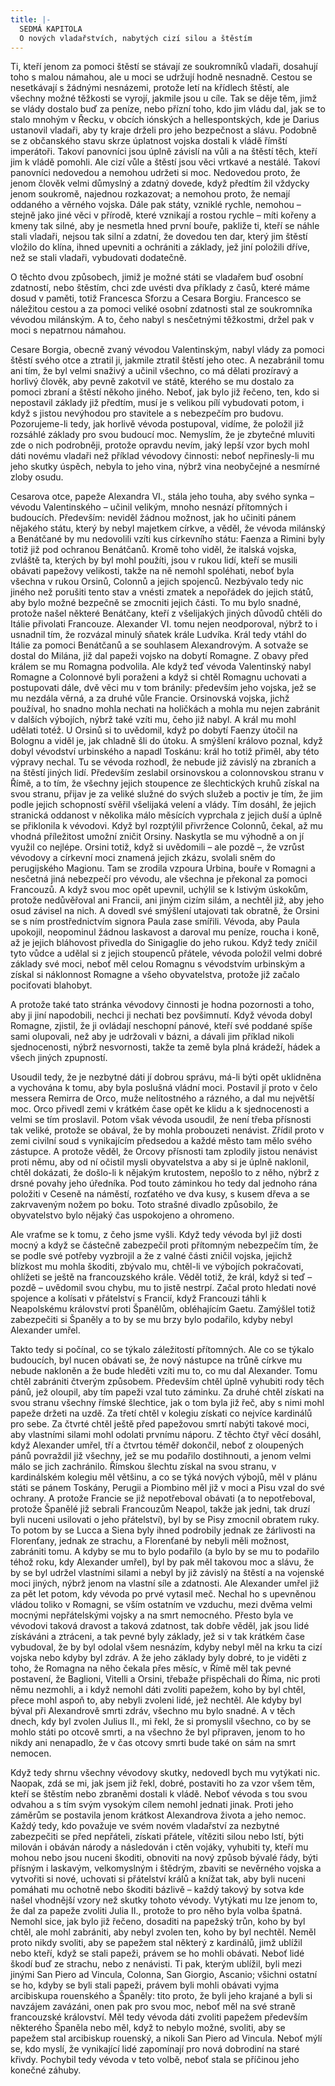 ```yaml
---
title: |-
  SEDMÁ KAPITOLA
  O nových vladařstvích, nabytých cizí silou a štěstím
---
```


Ti, kteří jenom za pomoci štěstí se stávají ze soukromníků vladaři, dosahují toho s malou námahou, ale u moci se udržují hodně nesnadně. Cestou se nesetkávají s žádnými nesnázemi, protože letí na křídlech štěstí, ale všechny možné těžkosti se vyrojí, jakmile jsou u cíle. Tak se děje těm, jimž se vlády dostalo buď za peníze, nebo přízní toho, kdo jim vládu dal, jak se to stalo mnohým v Řecku, v obcích iónských a hellespontských, kde je Darius ustanovil vladaři, aby ty kraje drželi pro jeho bezpečnost a slávu. Podobně se z občanského stavu skrze úplatnost vojska dostali k vládě římští imperátoři. Takoví panovníci jsou úplně závislí na vůli a na štěstí těch, kteří jim k vládě pomohli. Ale cizí vůle a štěstí jsou věci vrtkavé a nestálé. Takoví panovníci nedovedou a nemohou udržeti si moc. Nedovedou proto, že jenom člověk velmi důmyslný a zdatný dovede, když předtím žil vždycky jenom soukromě, najednou rozkazovat; a nemohou proto, že nemají oddaného a věrného vojska. Dále pak státy, vzniklé rychle, nemohou – stejně jako jiné věci v přírodě, které vznikají a rostou rychle – míti kořeny a kmeny tak silné, aby je nesmetla hned první bouře, pakliže ti, kteří se náhle stali vladaři, nejsou tak silní a zdatní, že dovedou ten dar, který jim štěstí vložilo do klína, ihned upevniti a ochrániti a základy, jež jiní položili dříve, než se stali vladaři, vybudovati dodatečně.

O těchto dvou způsobech, jimiž je možné státi se vladařem buď osobní zdatností, nebo štěstím, chci zde uvésti dva příklady z časů, které máme dosud v paměti, totiž Francesca Sforzu a Cesara Borgiu. Francesco se náležitou cestou a za pomoci veliké osobní zdatnosti stal ze soukromníka vévodou milánským. A to, čeho nabyl s nesčetnými těžkostmi, držel pak v moci s nepatrnou námahou.

Cesare Borgia, obecně zvaný vévodou Valentinským, nabyl vlády za pomoci štěstí svého otce a ztratil ji, jakmile ztratil štěstí jeho otec. A nezabránil tomu ani tím, že byl velmi snaživý a učinil všechno, co má dělati prozíravý a horlivý člověk, aby pevně zakotvil ve státě, kterého se mu dostalo za pomoci zbraní a štěstí někoho jiného. Neboť, jak bylo již řečeno, ten, kdo si nepostavil základy již předtím, musí je s velikou pílí vybudovati potom, i když s jistou nevýhodou pro stavitele a s nebezpečím pro budovu. Pozorujeme-li tedy, jak horlivě vévoda postupoval, vidíme, že položil již rozsáhlé základy pro svou budoucí moc. Nemyslím, že je zbytečné mluviti zde o nich podrobněji, protože opravdu nevím, jaký lepší vzor bych mohl dáti novému vladaři než příklad vévodovy činnosti: neboť nepřinesly-li mu jeho skutky úspěch, nebyla to jeho vina, nýbrž vina neobyčejné a nesmírné zloby osudu.

Cesarova otce, papeže Alexandra VI., stála jeho touha, aby svého synka – vévodu Valentinského – učinil velikým, mnoho nesnází přítomných i budoucích. Především: neviděl žádnou možnost, jak ho učiniti pánem nějakého státu, který by nebyl majetkem církve, a věděl, že vévoda milánský a Benátčané by mu nedovolili vzíti kus církevního státu: Faenza a Rimini byly totiž již pod ochranou Benátčanů. Kromě toho viděl, že italská vojska, zvláště ta, kterých by byl mohl použíti, jsou v rukou lidí, kteří se musili obávati papežovy velikosti, takže na ně nemohl spoléhati, neboť byla všechna v rukou Orsinů, Colonnů a jejich spojenců. Nezbývalo tedy nic jiného než porušiti tento stav a vnésti zmatek a nepořádek do jejich států, aby bylo možné bezpečně se zmocniti jejich části. To mu bylo snadné, protože našel některé Benátčany, kteří z všelijakých jiných důvodů chtěli do Itálie přivolati Francouze. Alexander VI. tomu nejen neodporoval, nýbrž to i usnadnil tím, že rozvázal minulý sňatek krále Ludvíka. Král tedy vtáhl do Itálie za pomoci Benátčanů a se souhlasem Alexandrovým. A sotvaže se dostal do Milána, již dal papeži vojsko na dobytí Romagne. Z obavy před králem se mu Romagna podvolila. Ale když teď vévoda Valentinský nabyl Romagne a Colonnové byli poraženi a když si chtěl Romagnu uchovati a postupovati dále, dvě věci mu v tom bránily: především jeho vojska, jež se mu nezdála věrná, a za druhé vůle Francie. Orsinovská vojska, jichž používal, ho snadno mohla nechati na holičkách a mohla mu nejen zabránit v dalších výbojích, nýbrž také vzíti mu, čeho již nabyl. A král mu mohl udělati totéž. U Orsinů si to uvědomil, když po dobytí Faenzy útočil na Bolognu a viděl je, jak chladně šli do útoku. A smýšlení královo poznal, když dobyl vévodství urbinského a napadl Toskánu: král ho totiž přiměl, aby této výpravy nechal. Tu se vévoda rozhodl, že nebude již závislý na zbraních a na štěstí jiných lidí. Především zeslabil orsinovskou a colonnovskou stranu v Římě, a to tím, že všechny jejich stoupence ze šlechtických kruhů získal na svou stranu, přijav je za veliké služné do svých služeb a poctiv je tím, že jim podle jejich schopností svěřil všelijaká velení a vlády. Tím dosáhl, že jejich stranická oddanost v několika málo měsících vyprchala z jejich duší a úplně se přiklonila k vévodovi. Když byl rozptýlil přivržence Colonnů, čekal, až mu vhodná příležitost umožní zničit Orsiny. Naskytla se mu výhodně a on jí využil co nejlépe. Orsini totiž, když si uvědomili – ale pozdě –, že vzrůst vévodovy a církevní moci znamená jejich zkázu, svolali sněm do perugijského Magionu. Tam se zrodila vzpoura Urbina, bouře v Romagni a nesčetná jiná nebezpečí pro vévodu, ale všechna je překonal za pomoci Francouzů. A když svou moc opět upevnil, uchýlil se k lstivým úskokům, protože nedůvěřoval ani Francii, ani jiným cizím silám, a nechtěl již, aby jeho osud závisel na nich. A dovedl své smýšlení utajovati tak obratně, že Orsini se s ním prostřednictvím signora Paula zase smířili. Vévoda, aby Paula upokojil, neopominul žádnou laskavost a daroval mu peníze, roucha i koně, až je jejich bláhovost přivedla do Sinigaglie do jeho rukou. Když tedy zničil tyto vůdce a udělal si z jejich stoupenců přátele, vévoda položil velmi dobré základy své moci, neboť měl celou Romagnu s vévodstvím urbinským a získal si náklonnost Romagne a všeho obyvatelstva, protože již začalo pociťovati blahobyt.

A protože také tato stránka vévodovy činnosti je hodna pozornosti a toho, aby ji jiní napodobili, nechci ji nechati bez povšimnutí. Když vévoda dobyl Romagne, zjistil, že ji ovládají neschopní pánové, kteří své poddané spíše sami olupovali, než aby je udržovali v bázni, a dávali jim příklad nikoli sjednocenosti, nýbrž nesvornosti, takže ta země byla plná krádeží, hádek a všech jiných zpupností.

Usoudil tedy, že je nezbytné dáti jí dobrou správu, má-li býti opět uklidněna a vychována k tomu, aby byla poslušná vládní moci. Postavil jí proto v čelo messera Remirra de Orco, muže nelítostného a rázného, a dal mu největší moc. Orco přivedl zemi v krátkém čase opět ke klidu a k sjednocenosti a velmi se tím proslavil. Potom však vévoda usoudil, že není třeba přísnosti tak veliké, protože se obával, že by mohla probouzeti nenávist. Zřídil proto v zemi civilní soud s vynikajícím předsedou a každé město tam mělo svého zástupce. A protože věděl, že Orcovy přísnosti tam zplodily jistou nenávist proti němu, aby od ní očistil mysli obyvatelstva a aby si je úplně naklonil, chtěl dokázati, že došlo-li k nějakým krutostem, nepošlo to z něho, nýbrž z drsné povahy jeho úředníka. Pod touto záminkou ho tedy dal jednoho rána položiti v Ceseně na náměstí, rozťatého ve dva kusy, s kusem dřeva a se zakrvaveným nožem po boku. Toto strašné divadlo způsobilo, že obyvatelstvo bylo nějaký čas uspokojeno a ohromeno.

Ale vraťme se k tomu, z čeho jsme vyšli. Když tedy vévoda byl již dosti mocný a když se částečně zabezpečil proti přítomným nebezpečím tím, že se podle své potřeby vyzbrojil a že z valné části zničil vojska, jejichž blízkost mu mohla škoditi, zbývalo mu, chtěl-li ve výbojích pokračovati, ohlížeti se ještě na francouzského krále. Věděl totiž, že král, když si teď – pozdě – uvědomil svou chybu, mu to jistě nestrpí. Začal proto hledati nové spojence a kolísati v přátelství s Francií, když Francouzi táhli k Neapolskému království proti Španělům, obléhajícím Gaetu. Zamýšlel totiž zabezpečiti si Španěly a to by se mu brzy bylo podařilo, kdyby nebyl Alexander umřel.

Takto tedy si počínal, co se týkalo záležitostí přítomných. Ale co se týkalo budoucích, byl nucen obávati se, že nový nástupce na trůně církve mu nebude nakloněn a že bude hleděti vzíti mu to, co mu dal Alexander. Tomu chtěl zabrániti čtverým způsobem. Především chtěl úplně vyhubiti rody těch pánů, jež oloupil, aby tím papeži vzal tuto záminku. Za druhé chtěl získati na svou stranu všechny římské šlechtice, jak o tom byla již řeč, aby s nimi mohl papeže držeti na uzdě. Za třetí chtěl v kolegiu získati co nejvíce kardinálů pro sebe. Za čtvrté chtěl ještě před papežovou smrtí nabýti takové moci, aby vlastními silami mohl odolati prvnímu náporu. Z těchto čtyř věcí dosáhl, když Alexander umřel, tří a čtvrtou téměř dokončil, neboť z oloupených pánů povraždil již všechny, jež se mu podařilo dostihnouti, a jenom velmi málo se jich zachránilo. Římskou šlechtu získal na svou stranu, v kardinálském kolegiu měl většinu, a co se týká nových výbojů, měl v plánu státi se pánem Toskány, Perugii a Piombino měl již v moci a Pisu vzal do své ochrany. A protože Francie se již nepotřeboval obávati (a to nepotřeboval, protože Španělé již sebrali Francouzům Neapol, takže jak jedni, tak druzí byli nuceni usilovati o jeho přátelství), byl by se Pisy zmocnil obratem ruky. To potom by se Lucca a Siena byly ihned podrobily jednak ze žárlivosti na Florenťany, jednak ze strachu, a Florenťané by nebyli měli možnost, zabrániti tomu. A kdyby se mu to bylo podařilo (a bylo by se mu to podařilo téhož roku, kdy Alexander umřel), byl by pak měl takovou moc a slávu, že by se byl udržel vlastními silami a nebyl by již závislý na štěstí a na vojenské moci jiných, nýbrž jenom na vlastní síle a zdatnosti. Ale Alexander umřel již za pět let potom, kdy vévoda po prvé vytasil meč. Nechal ho s upevněnou vládou toliko v Romagni, se vším ostatním ve vzduchu, mezi dvěma velmi mocnými nepřátelskými vojsky a na smrt nemocného. Přesto byla ve vévodovi taková dravost a taková zdatnost, tak dobře věděl, jak jsou lidé získáváni a ztráceni, a tak pevné byly základy, jež si v tak krátkém čase vybudoval, že by byl odolal všem nesnázím, kdyby nebyl měl na krku ta cizí vojska nebo kdyby byl zdráv. A že jeho základy byly dobré, to je viděti z toho, že Romagna na něho čekala přes měsíc, v Římě měl tak pevné postavení, že Baglioni, Vitelli a Orsini, třebaže přispěchali do Říma, nic proti němu nezmohli, a i když nemohl dáti zvoliti papežem, koho by byl chtěl, přece mohl aspoň to, aby nebyli zvoleni lidé, jež nechtěl. Ale kdyby byl býval při Alexandrově smrti zdráv, všechno mu bylo snadné. A v těch dnech, kdy byl zvolen Julius II., mi řekl, že si promyslil všechno, co by se mohlo státi po otcově smrti, a na všechno že byl připraven, jenom to ho nikdy ani nenapadlo, že v čas otcovy smrti bude také on sám na smrt nemocen.

Když tedy shrnu všechny vévodovy skutky, nedovedl bych mu vytýkati nic. Naopak, zdá se mi, jak jsem již řekl, dobré, postaviti ho za vzor všem těm, kteří se štěstím nebo zbraněmi dostali k vládě. Neboť vévoda s tou svou odvahou a s tím svým vysokým cílem nemohl jednati jinak. Proti jeho záměrům se postavila jenom krátkost Alexandrova života a jeho nemoc. Každý tedy, kdo považuje ve svém novém vladařství za nezbytné zabezpečiti se před nepřáteli, získati přátele, vítěziti silou nebo lstí, býti milován i obáván národy a následován i ctěn vojáky, vyhubiti ty, kteří mu mohou nebo jsou nuceni škoditi, obnoviti na nový způsob bývalé řády, býti přísným i laskavým, velkomyslným i štědrým, zbaviti se nevěrného vojska a vytvořiti si nové, uchovati si přátelství králů a knížat tak, aby byli nuceni pomáhati mu ochotně nebo škoditi bázlivě – každý takový by sotva kde našel vhodnější vzory než skutky tohoto vévody. Vytýkati mu lze jenom to, že dal za papeže zvoliti Julia II., protože to pro něho byla volba špatná. Nemohl sice, jak bylo již řečeno, dosaditi na papežský trůn, koho by byl chtěl, ale mohl zabrániti, aby nebyl zvolen ten, koho by byl nechtěl. Neměl proto nikdy svoliti, aby se papežem stal některý z kardinálů, jimž ublížil nebo kteří, když se stali papeži, právem se ho mohli obávati. Neboť lidé škodí buď ze strachu, nebo z nenávisti. Ti pak, kterým ublížil, byli mezi jinými San Piero ad Vincula, Colonna, San Giorgio, Ascanio; všichni ostatní se ho, kdyby se byli stali papeži, právem byli mohli obávati vyjma arcibiskupa rouenského a Španěly: tito proto, že byli jeho krajané a byli si navzájem zavázáni, onen pak pro svou moc, neboť měl na své straně francouzské království. Měl tedy vévoda dáti zvoliti papežem především některého Španěla nebo měl, když to nebylo možné, svoliti, aby se papežem stal arcibiskup rouenský, a nikoli San Piero ad Vincula. Neboť mýlí se, kdo myslí, že vynikající lidé zapomínají pro nová dobrodiní na staré křivdy. Pochybil tedy vévoda v teto volbě, neboť stala se příčinou jeho konečné záhuby.
